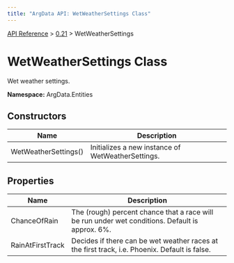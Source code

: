 ```yaml
---
title: "ArgData API: WetWeatherSettings Class"
---
```


[API Reference](/argdata/api/) &gt; [0.21](/argdata/api/0.21/) &gt; WetWeatherSettings

# WetWeatherSettings Class

Wet weather settings.

**Namespace:** ArgData.Entities

## Constructors

<table class="table table-bordered table-striped ">
<thead>
  <tr>
    <th>Name</th>
    <th>Description</th>
  </tr>
</thead>
<tbody>
  <tr>
    <td>WetWeatherSettings()</td>
    <td>Initializes a new instance of WetWeatherSettings.</td>
  </tr>
</tbody>
</table>


## Properties

<table class="table table-bordered table-striped ">
<thead>
  <tr>
    <th>Name</th>
    <th>Description</th>
  </tr>
</thead>
<tbody>
  <tr>
    <td>ChanceOfRain</td>
    <td>The (rough) percent chance that a race will be run under wet conditions. Default is approx. 6%.</td>
  </tr>
  <tr>
    <td>RainAtFirstTrack</td>
    <td>Decides if there can be wet weather races at the first track, i.e. Phoenix. Default is false.</td>
  </tr>
</tbody>
</table>



